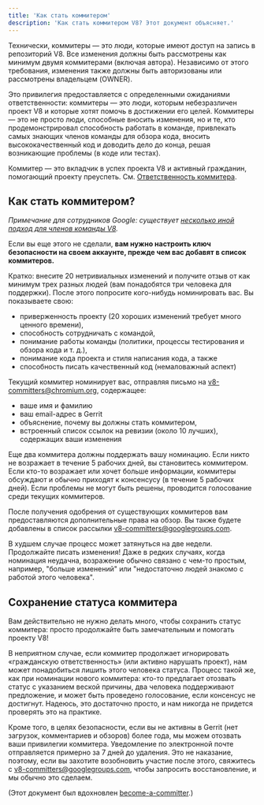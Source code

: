```yaml
---
title: 'Как стать коммитером'
description: 'Как стать коммитером V8? Этот документ объясняет.'
---
```

Технически, коммитеры — это люди, которые имеют доступ на запись в репозиторий V8. Все изменения должны быть рассмотрены как минимум двумя коммитерами (включая автора). Независимо от этого требования, изменения также должны быть авторизованы или рассмотрены владельцем (OWNER).

Это привилегия предоставляется с определенными ожиданиями ответственности: коммитеры — это люди, которым небезразличен проект V8 и которые хотят помочь в достижении его целей. Коммитеры — это не просто люди, способные вносить изменения, но и те, кто продемонстрировал способность работать в команде, привлекать самых знающих членов команды для обзора кода, вносить высококачественный код и доводить дело до конца, решая возникающие проблемы (в коде или тестах).

Коммитер — это вкладчик в успех проекта V8 и активный гражданин, помогающий проекту преуспеть. См. [Ответственность коммитера](/docs/committer-responsibility).

## Как стать коммитером?

*Примечание для сотрудников Google: существует [несколько иной подход для членов команды V8](http://go/v8/setup_permissions.md).*

Если вы еще этого не сделали, **вам нужно настроить ключ безопасности на своем аккаунте, прежде чем вас добавят в список коммитеров.**

Кратко: внесите 20 нетривиальных изменений и получите отзыв от как минимум трех разных людей (вам понадобятся три человека для поддержки). После этого попросите кого-нибудь номинировать вас. Вы показываете свою:

- приверженность проекту (20 хороших изменений требует много ценного времени),
- способность сотрудничать с командой,
- понимание работы команды (политики, процессы тестирования и обзора кода и т. д.),
- понимание кода проекта и стиля написания кода, а также
- способность писать качественный код (немаловажный аспект)

Текущий коммитер номинирует вас, отправляя письмо на [v8-committers@chromium.org](mailto:v8-committers@chromium.org), содержащее:

- ваше имя и фамилию
- ваш email-адрес в Gerrit
- объяснение, почему вы должны стать коммитером,
- встроенный список ссылок на ревизии (около 10 лучших), содержащих ваши изменения

Еще два коммитера должны поддержать вашу номинацию. Если никто не возражает в течение 5 рабочих дней, вы становитесь коммитером. Если кто-то возражает или хочет больше информации, коммитеры обсуждают и обычно приходят к консенсусу (в течение 5 рабочих дней). Если проблемы не могут быть решены, проводится голосование среди текущих коммитеров.

После получения одобрения от существующих коммитеров вам предоставляются дополнительные права на обзор. Вы также будете добавлены в список рассылки [v8-committers@googlegroups.com](mailto:v8-committers@googlegroups.com).

В худшем случае процесс может затянуться на две недели. Продолжайте писать изменения! Даже в редких случаях, когда номинация неудачна, возражение обычно связано с чем-то простым, например, "больше изменений" или "недостаточно людей знакомо с работой этого человека".

## Сохранение статуса коммитера

Вам действительно не нужно делать много, чтобы сохранить статус коммитера: просто продолжайте быть замечательным и помогать проекту V8!

В неприятном случае, если коммитер продолжает игнорировать «гражданскую ответственность» (или активно нарушать проект), нам может понадобиться лишить этого человека статуса. Процесс такой же, как при номинации нового коммитера: кто-то предлагает отозвать статус с указанием веской причины, два человека поддерживают предложение, и может быть проведено голосование, если консенсус не достигнут. Надеюсь, это достаточно просто, и нам никогда не придется проверять это на практике.

Кроме того, в целях безопасности, если вы не активны в Gerrit (нет загрузок, комментариев и обзоров) более года, мы можем отозвать ваши привилегии коммитера. Уведомление по электронной почте отправляется примерно за 7 дней до удаления. Это не наказание, поэтому, если вы захотите возобновить участие после этого, свяжитесь с [v8-committers@googlegroups.com](mailto:v8-committers@googlegroups.com), чтобы запросить восстановление, и мы обычно это сделаем.

(Этот документ был вдохновлен [become-a-committer](https://dev.chromium.org/getting-involved/become-a-committer).)
